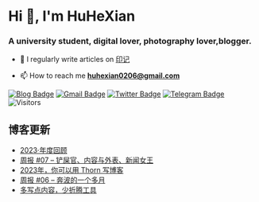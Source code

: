 <h1 align="left">Hi 👋, I'm HuHeXian</h1>
<h3 align="left">A university student, digital lover, photography lover,blogger.</h3>

- 📝 I regularly write articles on [印记](https://yinji.org)

- 📫 How to reach me **huhexian0206@gmail.com**

<div align="left">

[![Blog Badge](https://img.shields.io/badge/Blog-yinji.org-blue?style=flat&logo=wordpress&labelColor=555&logoColor=white)](https://yinji.org/)
[![Gmail Badge](https://img.shields.io/badge/Gmail-huhexian0206@gmail.com-blue?style=flat&labelColor=555&logo=gmail&link=mailto:huhexian0206@gmail.com&logoColor=fff)](mailto:huhexian0206@gmail.com)
[![Twitter Badge](https://img.shields.io/badge/Twitter-@huhexian-blue?style=flat&labelColor=555&logo=twitter&logoColor=fff)](https://twitter.com/huhexian)
[![Telegram Badge](https://img.shields.io/badge/t.me-@huhexian-blue?style=flat&labelColor=555&logo=telegram&logoColor=fff)](https://t.me/huhexian)
![Visitors](https://visitor-badge.laobi.icu/badge?page_id=huhexian.huhexian) 
</div> 

## 博客更新
<!-- BLOG-POST-LIST:START -->
- [2023·年度回顾](https://yinji.org/5198.html)
- [周报 #07 – 铲屎官、内容与外表、新闻女王](https://yinji.org/5195.html)
- [2023年，你可以用 Thorn 写博客](https://yinji.org/5186.html)
- [周报 #06 – 奔波的一个多月](https://yinji.org/5183.html)
- [多写点内容，少折腾工具](https://yinji.org/5182.html)
<!-- BLOG-POST-LIST:END -->
